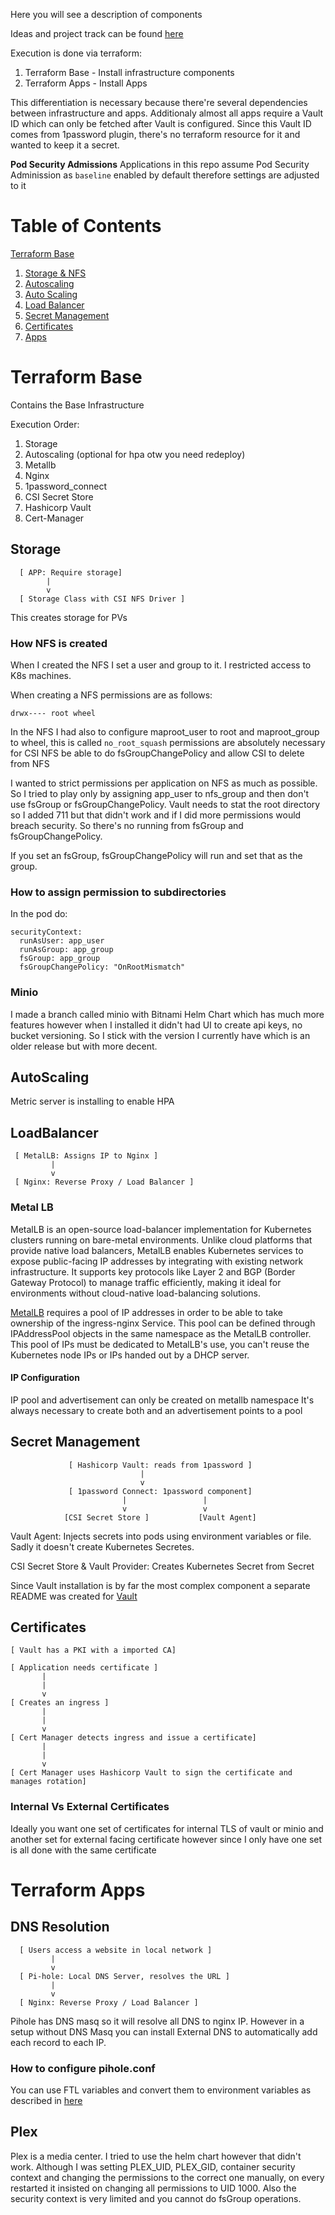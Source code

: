 Here you will see a description of components

Ideas and project track can be found [here](https://github.com/users/flmmartins/projects/3)

Execution is done via terraform:
1. Terraform Base - Install infrastructure components
2. Terraform Apps - Install Apps

This differentiation is necessary because there're several dependencies between infrastructure and apps. Additionaly almost all apps require a Vault ID which can only be fetched after Vault is configured. Since this Vault ID comes from 1password plugin, there's no terraform resource for it and wanted to keep it a secret.

**Pod Security Admissions**
Applications in this repo assume Pod Security Adminission as `baseline` enabled by default therefore settings are adjusted to it

# Table of Contents

[Terraform Base](#TerraformBase)
1. [Storage & NFS](##Storage)
2. [Autoscaling](##NFS)
3. [Auto Scaling](##AutoScaling)
4. [Load Balancer](##LoadBalancer)
5. [Secret Management](##SecretManagement)
6. [Certificates](#Certificates)
7. [Apps](#Apps)

# Terraform Base
Contains the Base Infrastructure

Execution Order:
1. Storage
2. Autoscaling (optional for hpa otw you need redeploy)
3. Metallb
4. Nginx
5. 1password_connect
6. CSI Secret Store
7. Hashicorp Vault
8. Cert-Manager

## Storage

      [ APP: Require storage]
            |
            v
      [ Storage Class with CSI NFS Driver ]

This creates storage for PVs

### How NFS is created

When I created the NFS I set a user and group to it. I restricted access to K8s machines.

When creating a NFS permissions are as follows:

```
drwx---- root wheel
```

In the NFS I had also to configure maproot_user to root and maproot_group to wheel, this is called `no_root_squash` permissions are absolutely necessary for CSI NFS be able to do fsGroupChangePolicy and allow CSI to delete from NFS

I wanted to strict permissions per application on NFS as much as possible. So I tried to play only by assigning app_user to nfs_group and then don't use fsGroup or fsGroupChangePolicy. Vault needs to stat the root directory so I added 711 but that didn't work and if I did more permissions would breach security. So there's no running from fsGroup and fsGroupChangePolicy. 

If you set an fsGroup, fsGroupChangePolicy will run and set that as the group.

### How to assign permission to subdirectories

In the pod do:

```
securityContext:
  runAsUser: app_user
  runAsGroup: app_group
  fsGroup: app_group
  fsGroupChangePolicy: "OnRootMismatch"
```

### Minio

I made a branch called minio with Bitnami Helm Chart which has much more features however when I installed it didn't had UI to create api keys, no bucket versioning. So I stick with the version I currently have which is an older release but with more decent.

## AutoScaling
Metric server is installing to enable HPA

## LoadBalancer

     [ MetalLB: Assigns IP to Nginx ]
             |
             v
     [ Nginx: Reverse Proxy / Load Balancer ]

### Metal LB

MetalLB is an open-source load-balancer implementation for Kubernetes clusters running on bare-metal environments. Unlike cloud platforms that provide native load balancers, MetalLB enables Kubernetes services to expose public-facing IP addresses by integrating with existing network infrastructure. It supports key protocols like Layer 2 and BGP (Border Gateway Protocol) to manage traffic efficiently, making it ideal for environments without cloud-native load-balancing solutions.


[MetalLB](https://github.com/kubernetes/ingress-nginx/blob/main/docs/deploy/baremetal.md) requires a pool of IP addresses in order to be able to take ownership of the ingress-nginx Service. This pool can be defined through IPAddressPool objects in the same namespace as the MetalLB controller. This pool of IPs must be dedicated to MetalLB's use, you can't reuse the Kubernetes node IPs or IPs handed out by a DHCP server.

#### IP Configuration
IP pool and advertisement can only be created on metallb namespace
It's always necessary to create both and an  advertisement points to a pool

## Secret Management

                 [ Hashicorp Vault: reads from 1password ]
                                 |
                                 v
                 [ 1password Connect: 1password component] 
                             |                 |          
                             v                 v
                [CSI Secret Store ]           [Vault Agent]


Vault Agent: Injects secrets into pods using environment variables or file. Sadly it doesn't create Kubernetes Secretes.

CSI Secret Store & Vault Provider: Creates Kubernetes Secret from Secret

Since Vault installation is by far the most complex component a separate README was created for [Vault](Vault.md)

## Certificates 
    [ Vault has a PKI with a imported CA]

    [ Application needs certificate ]
           |
           |
           v
    [ Creates an ingress ]
           |
           |
           v
    [ Cert Manager detects ingress and issue a certificate]
           |
           |
           v
    [ Cert Manager uses Hashicorp Vault to sign the certificate and manages rotation]

### Internal Vs External Certificates
Ideally you want one set of certificates for internal TLS of vault or minio and another set for external facing certificate however since I only have one set is all done with the same certificate

# Terraform Apps

## DNS Resolution

      [ Users access a website in local network ] 
             |
             v
      [ Pi-hole: Local DNS Server, resolves the URL ]   
             |
             v
      [ Nginx: Reverse Proxy / Load Balancer ]

Pihole has DNS masq so it will resolve all DNS to nginx IP. However in a setup without DNS Masq you can install External DNS to automatically add each record to each IP.

### How to configure pihole.conf
You can use FTL variables and convert them to environment variables as described in [here](https://docs.pi-hole.net/docker/configuration/?h=environment+variables#environment-variables)

## Plex

Plex is a media center. I tried to use the helm chart however that didn't work. Although I was setting PLEX_UID, PLEX_GID, container security context and changing the permissions to the correct one manually, on every restarted it insisted on changing all permissions to UID 1000. Also the security context is very limited and you cannot do fsGroup operations.
